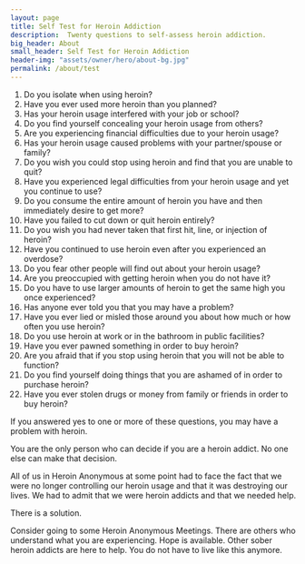 ```yaml
---
layout: page
title: Self Test for Heroin Addiction
description:  Twenty questions to self-assess heroin addiction.
big_header: About
small_header: Self Test for Heroin Addiction
header-img: "assets/owner/hero/about-bg.jpg"
permalink: /about/test
---
```



1. Do you isolate when using heroin?
2. Have you ever used more heroin than you planned?
3. Has your heroin usage interfered with your job or school?
4. Do you find yourself concealing your heroin usage from others?
5. Are you experiencing financial difficulties due to your heroin usage?
6. Has your heroin usage caused problems with your partner/spouse or family?
7. Do you wish you could stop using heroin and find that you are unable to quit?
8. Have you experienced legal difficulties from your heroin usage and yet you continue to use?
9. Do you consume the entire amount of heroin you have and then immediately desire to get more?
10. Have you failed to cut down or quit heroin entirely?
11. Do you wish you had never taken that first hit, line, or injection of heroin?
12. Have you continued to use heroin even after you experienced an overdose?
13. Do you fear other people will find out about your heroin usage?
14. Are you preoccupied with getting heroin when you do not have it?
15. Do you have to use larger amounts of heroin to get the same high you once experienced?
16. Has anyone ever told you that you may have a problem?
17. Have you ever lied or misled those around you about how much or how often you use heroin?
18. Do you use heroin at work or in the bathroom in public facilities?
19. Have you ever pawned something in order to buy heroin?
20. Are you afraid that if you stop using heroin that you will not be able to function?
21. Do you find yourself doing things that you are ashamed of in order to purchase heroin?
22. Have you ever stolen drugs or money from family or friends in order to buy heroin?

If you answered yes to one or more of these questions,
you may have a problem with heroin.

You are the only person who can decide if you are a heroin addict. No one else can make that decision.

All of us in Heroin Anonymous at some point had to face the fact that we were no longer controlling our heroin usage and
that it was destroying our lives. We had to admit that we were heroin addicts and that we needed help.

There is a solution.

Consider going to some Heroin Anonymous Meetings. There are others who understand what you are experiencing.
Hope is available. Other sober heroin addicts are here to help. You do not have to live like this anymore.
